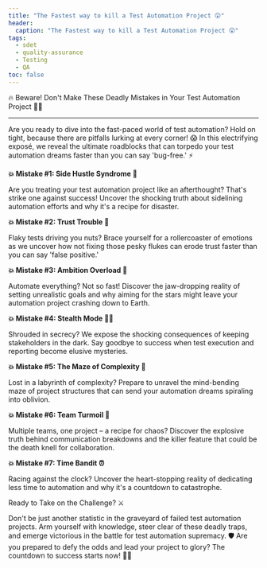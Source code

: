 ```yaml
---
title: "The Fastest way to kill a Test Automation Project 😲"
header:
  caption: "The Fastest way to kill a Test Automation Project 😲"
tags:
  - sdet
  - quality-assurance
  - Testing
  - QA
toc: false  
---
```


🔥 Beware! Don't Make These Deadly Mistakes in Your Test Automation Project 🚫💥

---

Are you ready to dive into the fast-paced world of test automation? Hold on tight, because there are pitfalls lurking at every corner! 😱 In this electrifying exposé, we reveal the ultimate roadblocks that can torpedo your test automation dreams faster than you can say 'bug-free.' ⚡

**💥 Mistake #1: Side Hustle Syndrome 💼**

Are you treating your test automation project like an afterthought? That's strike one against success! Uncover the shocking truth about sidelining automation efforts and why it's a recipe for disaster.

**💥 Mistake #2: Trust Trouble 🤖**

Flaky tests driving you nuts? Brace yourself for a rollercoaster of emotions as we uncover how not fixing those pesky flukes can erode trust faster than you can say 'false positive.'

**💥 Mistake #3: Ambition Overload 🌟**

Automate everything? Not so fast! Discover the jaw-dropping reality of setting unrealistic goals and why aiming for the stars might leave your automation project crashing down to Earth.

**💥 Mistake #4: Stealth Mode 🕵️‍♂️**

Shrouded in secrecy? We expose the shocking consequences of keeping stakeholders in the dark. Say goodbye to success when test execution and reporting become elusive mysteries.

**💥 Mistake #5: The Maze of Complexity 🧩**

Lost in a labyrinth of complexity? Prepare to unravel the mind-bending maze of project structures that can send your automation dreams spiraling into oblivion.

**💥 Mistake #6: Team Turmoil 👥**

Multiple teams, one project – a recipe for chaos? Discover the explosive truth behind communication breakdowns and the killer feature that could be the death knell for collaboration.

**💥 Mistake #7: Time Bandit ⏰**

Racing against the clock? Uncover the heart-stopping reality of dedicating less time to automation and why it's a countdown to catastrophe.

Ready to Take on the Challenge? ⚔️

Don't be just another statistic in the graveyard of failed test automation projects. Arm yourself with knowledge, steer clear of these deadly traps, and emerge victorious in the battle for test automation supremacy. 🛡️ Are you prepared to defy the odds and lead your project to glory? The countdown to success starts now! 🚀🎯